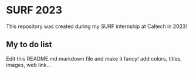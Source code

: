 # SURF 2023
This repository was created during my SURF internship at Caltech in 2023! 

## My to do list
Edit this README.md markdown file and make it fancy! add colors, titles, images, web link...
